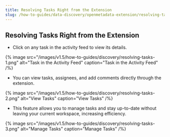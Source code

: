```yaml
---
title: Resolving Tasks Right from the Extension
slug: /how-to-guides/data-discovery/openmetadata-extension/resolving-tasks
---
```


## Resolving Tasks Right from the Extension

- Click on any task in the activity feed to view its details.

{% image
src="/images/v1.5/how-to-guides/discovery/resolving-tasks-1.png"
alt="Task in the Activity Feed"
caption="Task in the Activity Feed"
/%}

- You can view tasks, assignees, and add comments directly through the extension.

{% image
src="/images/v1.5/how-to-guides/discovery/resolving-tasks-2.png"
alt="View Tasks"
caption="View Tasks"
/%}

- This feature allows you to manage tasks and stay up-to-date without leaving your current workspace, increasing efficiency.

{% image
src="/images/v1.5/how-to-guides/discovery/resolving-tasks-3.png"
alt="Manage Tasks"
caption="Manage Tasks"
/%}
